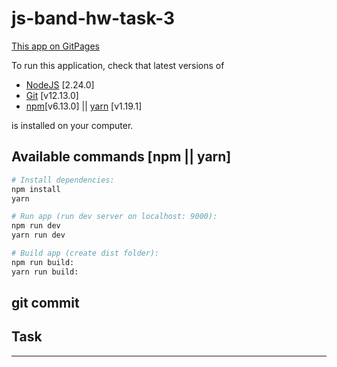 # js-band-hw-task-3

[This app on GitPages](http://ras.pp.ua/js-band-hw-task-3 "This app on GitPages")

To run this application, check that latest versions of

- [NodeJS](https://nodejs.org/en/) [2.24.0]
- [Git](https://git-scm.com/downloads) [v12.13.0]
- [npm](https://www.npmjs.com/get-npm)[v6.13.0] || [yarn](https://yarnpkg.com/lang/en/docs/install/) [v1.19.1]

is installed on your computer.

## Available commands [npm || yarn]

```bash
# Install dependencies:
npm install
yarn

# Run app (run dev server on localhost: 9000):
npm run dev
yarn run dev

# Build app (create dist folder):
npm run build:
yarn run build:

```
git commit
---

## Task  
---  
